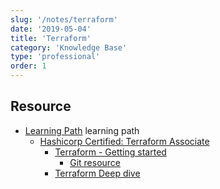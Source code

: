 ```yaml
---
slug: '/notes/terraform'
date: '2019-05-04'
title: 'Terraform'
category: 'Knowledge Base'
type: 'professional'
order: 1
---
```


## Resource

- [Learning Path](https://app.pluralsight.com/channels/details/2ecee867-7dcc-4a9b-93e7-1448f4f18e03) learning path
  - [Hashicorp Certified: Terraform Associate](https://app.pluralsight.com/paths/certificate/hashicorp-certified-terraform-associate)
    - [Terraform - Getting started](https://app.pluralsight.com/library/courses/terraform-getting-started-2021/table-of-contents)
      - [Git resource](https://github.com/ned1313/Getting-Started-Terraform)
    - [Terraform Deep dive](https://app.pluralsight.com/library/courses/terraform-deep-dive/table-of-contents)
